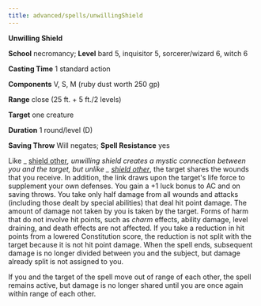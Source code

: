 ```yaml
---
title: advanced/spells/unwillingShield
---
```

 **Unwilling Shield**

**School** necromancy; **Level** bard 5, inquisitor 5, sorcerer/wizard 6, witch 6

**Casting Time** 1 standard action

**Components** V, S, M (ruby dust worth 250 gp)

**Range** close (25 ft. + 5 ft./2 levels)

**Target** one creature

**Duration** 1 round/level (D)

**Saving Throw** Will negates; **Spell Resistance** yes

Like _ [shield other](../../spells/shieldOther#_shield-other)_, _unwilling shield_ creates a mystic connection between you and the target, but unlike _ [shield other](../../spells/shieldOther#_shield-other)_, the target shares the wounds that you receive. In addition, the link draws upon the target's life force to supplement your own defenses. You gain a +1 luck bonus to AC and on saving throws. You take only half damage from all wounds and attacks (including those dealt by special abilities) that deal hit point damage. The amount of damage not taken by you is taken by the target. Forms of harm that do not involve hit points, such as _charm_ effects, ability damage, level draining, and death effects are not affected. If you take a reduction in hit points from a lowered Constitution score, the reduction is not split with the target because it is not hit point damage. When the spell ends, subsequent damage is no longer divided between you and the subject, but damage already split is not assigned to you.

If you and the target of the spell move out of range of each other, the spell remains active, but damage is no longer shared until you are once again within range of each other.

